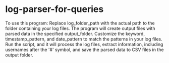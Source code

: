 # log-parser-for-queries

To use this program:
Replace log_folder_path with the actual path to the folder containing your log files.
The program will create output files with parsed data in the specified output_folder.
Customize the keyword, timestamp_pattern, and date_pattern to match the patterns in your log files.
Run the script, and it will process the log files, extract information, including usernames after the '#' symbol, and save the parsed data to CSV files in the output folder.



